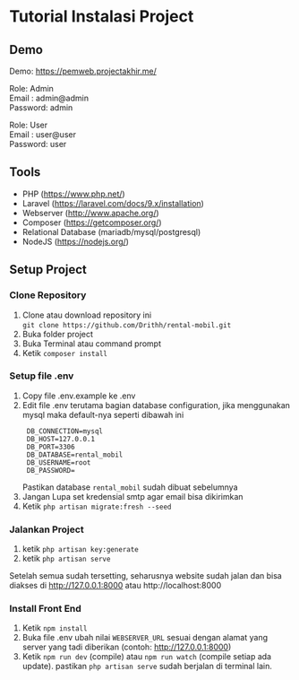 # Tutorial Instalasi Project

## Demo

Demo: https://pemweb.projectakhir.me/

Role: Admin<br/>
Email : admin@admin<br/>
Password: admin<br/>

Role: User<br/>
Email : user@user<br/>
Password: user<br/>

## Tools

- PHP (https://www.php.net/)
- Laravel (https://laravel.com/docs/9.x/installation)
- Webserver (http://www.apache.org/)
- Composer (https://getcomposer.org/)
- Relational Database (mariadb/mysql/postgresql)
- NodeJS (https://nodejs.org/)

## Setup Project

### Clone Repository

1. Clone atau download repository ini  
   `git clone https://github.com/Drithh/rental-mobil.git`
2. Buka folder project
3. Buka Terminal atau command prompt
4. Ketik `composer install`

### Setup file .env

1. Copy file .env.example ke .env
2. Edit file .env terutama bagian database configuration, jika menggunakan mysql maka default-nya seperti dibawah ini
   ```
    DB_CONNECTION=mysql
    DB_HOST=127.0.0.1
    DB_PORT=3306
    DB_DATABASE=rental_mobil
    DB_USERNAME=root
    DB_PASSWORD=
   ```
   Pastikan database `rental_mobil` sudah dibuat sebelumnya
3. Jangan Lupa set kredensial smtp agar email bisa dikirimkan
4. Ketik `php artisan migrate:fresh --seed`

### Jalankan Project

1. ketik `php artisan key:generate`
2. ketik `php artisan serve`

Setelah semua sudah tersetting, seharusnya website sudah jalan dan bisa diakses di http://127.0.0.1:8000 atau http://localhost:8000

### Install Front End

1. Ketik `npm install`
2. Buka file .env ubah nilai `WEBSERVER_URL` sesuai dengan alamat yang server yang tadi diberikan (contoh: http://127.0.0.1:8000)
3. Ketik `npm run dev` (compile) atau `npm run watch` (compile setiap ada update). pastikan `php artisan serve` sudah berjalan di terminal lain.
